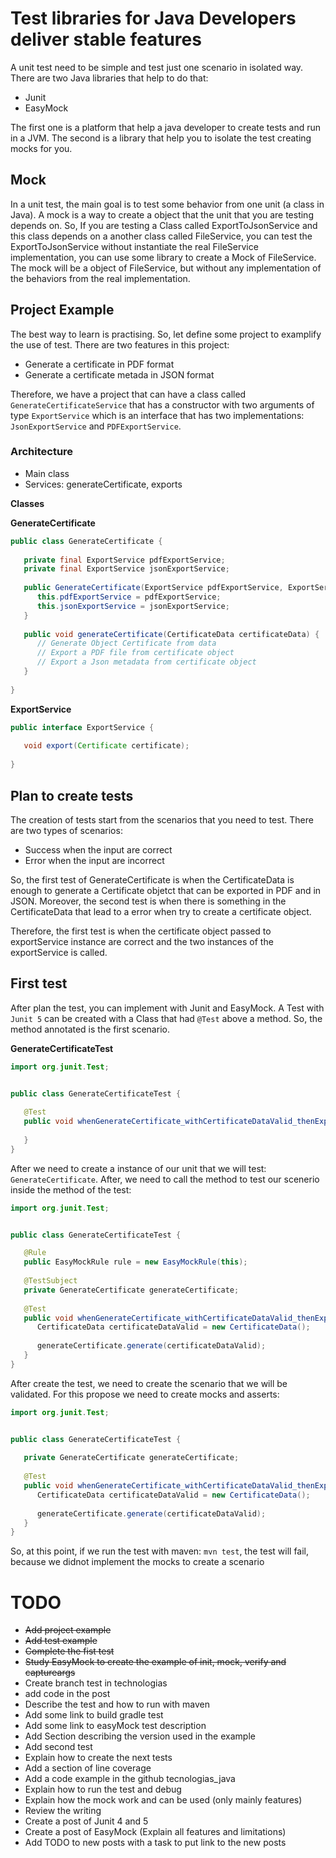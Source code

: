 # Test libraries for Java Developers deliver stable features

A unit test need to be simple and test just one scenario in isolated way. There are two Java libraries that help to do
that:

* Junit
* EasyMock

The first one is a platform that help a java developer to create tests and run in a JVM. The second is a library that
help you to isolate the test creating mocks for you.

## Mock

In a unit test, the main goal is to test some behavior from one unit (a class in Java). A mock is a way to create a
object that the unit that you are testing depends on. So, If you are testing a Class called ExportToJsonService and this
class depends on a another class called FileService, you can test the ExportToJsonService without instantiate the real
FileService implementation, you can use some library to create a Mock of FileService. The mock will be a object of
FileService, but without any implementation of the behaviors from the real implementation.

## Project Example

The best way to learn is practising. So, let define some project to examplify the use of test. There are two features in
this project:

- Generate a certificate in PDF format
- Generate a certificate metada in JSON format

Therefore, we have a project that can have a class called `GenerateCertificateService` that has a constructor with two
arguments of type `ExportService` which is an interface that has two implementations: `JsonExportService`
and `PDFExportService`.

### Architecture

- Main class
- Services: generateCertificate, exports

**Classes**

**GenerateCertificate**

```java
public class GenerateCertificate {
   
   private final ExportService pdfExportService;
   private final ExportService jsonExportService;
   
   public GenerateCertificate(ExportService pdfExportService, ExportService jsonExportService) {
      this.pdfExportService = pdfExportService;
      this.jsonExportService = jsonExportService;
   }
   
   public void generateCertificate(CertificateData certificateData) {
      // Generate Object Certificate from data
      // Export a PDF file from certificate object
      // Export a Json metadata from certificate object
   }
   
}
```

**ExportService**

```java
public interface ExportService {
   
   void export(Certificate certificate);
   
}
```

## Plan to create tests

The creation of tests start from the scenarios that you need to test. There are two types of scenarios:

- Success when the input are correct
- Error when the input are incorrect

So, the first test of GenerateCertificate is when the CertificateData is enough to generate a Certificate objetct that
can be exported in PDF and in JSON. Moreover, the second test is when there is something in the CertificateData that
lead to a error when try to create a certificate object.

Therefore, the first test is when the certificate object passed to exportService instance are correct and the two
instances of the exportService is called.

## First test

After plan the test, you can implement with Junit and EasyMock. A Test with `Junit 5` can be created with a Class that
had `@Test` above a method. So, the method annotated is the first scenario.

**GenerateCertificateTest**

```java
import org.junit.Test;


public class GenerateCertificateTest {
   
   @Test
   public void whenGenerateCertificate_withCertificateDataValid_thenExportCertificate() {
      
   }
} 
```

After we need to create a instance of our unit that we will test: `GenerateCertificate`. After, we need to call the method to test our scenerio inside the method of the test:
```java
import org.junit.Test;


public class GenerateCertificateTest {

   @Rule
   public EasyMockRule rule = new EasyMockRule(this);
   
   @TestSubject
   private GenerateCertificate generateCertificate;
   
   @Test
   public void whenGenerateCertificate_withCertificateDataValid_thenExportCertificate() {
      CertificateData certificateDataValid = new CertificateData();
      
      generateCertificate.generate(certificateDataValid);
   }
} 
```

After create the test, we need to create the scenario that we will be validated. For this propose we need to create mocks and asserts:
```java
import org.junit.Test;


public class GenerateCertificateTest {
   
   private GenerateCertificate generateCertificate;
   
   @Test
   public void whenGenerateCertificate_withCertificateDataValid_thenExportCertificate() {
      CertificateData certificateDataValid = new CertificateData();
      
      generateCertificate.generate(certificateDataValid);
   }
} 
```

So, at this point, if we run the test with maven: `mvn test`, the test will fail, because we didnot implement the mocks to create a scenario


# TODO

* ~~Add project example~~
* ~~Add test example~~
* ~~Complete the fist test~~
* ~~Study EasyMock to create the example of init, mock, verify and captureargs~~
* Create branch test in technologias
* add code in the post
* Describe the test and how to run with maven
* Add some link to build gradle test
* Add some link to easyMock test description
* Add Section describing the version used in the example
* Add second test
* Explain how to create the next tests
* Add a section of line coverage
* Add a code example in the github tecnologias_java
* Explain how to run the test and debug
* Explain how the mock work and can be used (only mainly features)
* Review the writing
* Create a post of Junit 4 and 5
* Create a post of EasyMock (Explain all features and limitations)
* Add TODO to new posts with a task to put link to the new posts 
